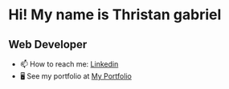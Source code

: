 <h1> Hi! My name is Thristan gabriel </h1>

<h2> Web Developer </h2>

* 📫 How to reach me: <a href="https://www.linkedin.com/in/thristan-gabriel/" target="blank">Linkedin</a>
* 🖥️  See my portfolio at <a href="https://thristan-9.github.io/My-portfolio/" target="_blank">My Portfolio</a>


